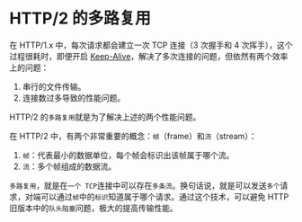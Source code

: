 # HTTP/2 的多路复用

在 HTTP/1.x 中，每次请求都会建立一次 TCP 连接（3 次握手和 4 次挥手），这个过程很耗时，即便开启 [Keep-Alive](https://developer.mozilla.org/zh-CN/docs/Web/HTTP/Headers/Keep-Alive)，解决了多次连接的问题，但依然有两个效率上的问题：

1. 串行的文件传输。
2. 连接数过多导致的性能问题。

HTTP/2 的`多路复用`就是为了解决上述的两个性能问题。

在 HTTP/2 中，有两个非常重要的概念：`帧`（frame）和`流`（stream）：

1. `帧`：代表最小的数据单位，每个帧会标识出该帧属于哪个流。
2. `流`：多个帧组成的数据流。

`多路复用`，就是在`一个 TCP`连接中可以存在`多条流`。换句话说，就是可以发送`多个`请求，对端可以通过`帧`中的`标识`知道属于哪个请求。通过这个技术，可以避免 HTTP 旧版本中的`队头阻塞`问题，极大的提高传输性能。
